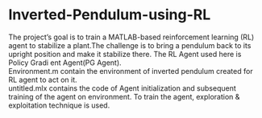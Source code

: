 # Inverted-Pendulum-using-RL
 The project’s goal is to train a MATLAB-based reinforcement learning (RL)
 agent to stabilize a plant.The challenge is to bring a pendulum back to its
 upright position and make it stabilize there. The RL Agent used here is Policy Gradi
ent Agent(PG Agent).  
Environment.m contain the environment of inverted pendulum created for RL agent to act on it.   
untitled.mlx contains the code of Agent initialization and subsequent training of the agent on environment. To train the agent, exploration & exploitation technique is used.
